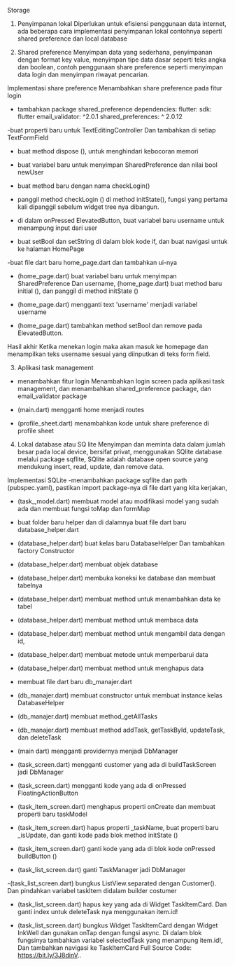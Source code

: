 Storage

1. Penyimpanan lokal
Diperlukan untuk efisiensi penggunaan data internet, ada beberapa cara implementasi penyimpanan lokal contohnya seperti shared preference dan local database

2. Shared preference
Menyimpan data yang sederhana, penyimpanan dengan format key value, menyimpan tipe data dasar seperti teks angka dan boolean, contoh penggunaan share preference seperti menyimpan data login dan menyimpan riwayat pencarian.

Implementasi share preference
Menambahkan share preference pada fitur login
- tambahkan package shared_preference
dependencies:
flutter:
sdk: flutter
email_validator: ^2.0.1
shared_preferences: ^ 2.0.12

-buat properti baru untuk TextEditingController Dan tambahkan di setiap TextFormField

- buat method dispose (), untuk menghindari kebocoran memori

- buat variabel baru untuk menyimpan SharedPreference dan nilai bool newUser

- buat method baru dengan nama checkLogin()

- panggil method checkLogin () di method initState(), fungsi yang pertama kali dipanggil sebelum widget tree nya dibangun.

- di dalam onPressed ElevatedButton, buat variabel baru username untuk menampung input dari user

- buat setBool dan setString di dalam blok kode if, dan buat navigasi untuk ke halaman HomePage

-buat file dart baru home_page.dart dan tambahkan ui-nya

- (home_page.dart) buat variabel baru untuk menyimpan SharedPreference Dan username, (home_page.dart) buat method baru initial (), dan panggil di method initState ()

- (home_page.dart) mengganti text 'username' menjadi variabel username

- (home_page.dart) tambahkan method setBool dan remove pada ElevatedButton.

Hasil akhir
Ketika menekan login maka akan masuk ke homepage dan menampilkan teks username sesuai yang diinputkan di teks form field.

3. Aplikasi task management

- menambahkan fitur login
Menambahkan login screen pada aplikasi task management, dan menambahkan shared_preference package, dan email_validator package

- (main.dart) mengganti home menjadi routes

- (profile_sheet.dart) menambahkan kode untuk share preference di profile sheet

4. Lokal database atau SQ lite
Menyimpan dan meminta data dalam jumlah besar pada local device, bersifat privat, menggunakan SQlite database melalui package sqflite, SQlite adalah database open source yang mendukung insert, read, update, dan remove data.

Implementasi SQLite
-menambahkan package sqflite dan path (pubspec.yaml), pastikan import package-nya di file dart yang kita kerjakan,

- (task_,model.dart) membuat model atau modifikasi model yang sudah ada dan membuat fungsi toMap dan formMap

- buat folder baru helper dan di dalamnya buat file dart baru database_helper.dart

- (database_helper.dart) buat kelas baru DatabaseHelper Dan tambahkan factory Constructor

- (database_helper.dart) membuat objek database

- (database_helper.dart) membuka koneksi ke database dan membuat tabelnya

- (database_helper.dart) membuat method untuk menambahkan data ke tabel

- (database_helper.dart) membuat method untuk membaca data

- (database_helper.dart) membuat method untuk mengambil data dengan id,

- (database_helper.dart) membuat metode untuk memperbarui data

- (database_helper.dart) membuat method untuk menghapus data

- membuat file dart baru db_manajer.dart

- (db_manajer.dart) membuat constructor untuk membuat instance kelas DatabaseHelper

- (db_manajer.dart) membuat method_getAllTasks

- (db_manajer.dart) membuat method addTask, getTaskById, updateTask, dan deleteTask

- (main dart) mengganti providernya menjadi DbManager

- (task_screen.dart) mengganti customer yang ada di buildTaskScreen jadi DbManager

- (task_screen.dart) mengganti kode yang ada di onPressed FloatingActionButton

- (task_item_screen.dart) menghapus properti onCreate dan membuat properti baru taskModel

- (task_item_screen.dart) hapus properti _taskName, buat properti baru _isUpdate, dan ganti kode pada blok method initState ()

- (task_item_screen.dart) ganti kode yang ada di blok kode onPressed buildButton ()

- (task_list_screen.dart) ganti TaskManager jadi DbManager

-(task_list_screen.dart) bungkus ListView.separated dengan Customer<DbManager>(). Dan pindahkan variabel taskItem didalam builder costumer

- (task_list_screen.dart) hapus key yang ada di Widget TaskItemCard. Dan ganti index untuk deleteTask nya menggunakan item.id!

- (task_list_screen.dart) bungkus Widget TaskItemCard dengan Widget InkWell dan gunakan onTap dengan fungsi async. Di dalam blok fungsinya tambahkan variabel selectedTask yang menampung item.id!, Dan tambahkan navigasi ke TaskItemCard
Full Source Code:
https://bit.ly/3J8dinV..